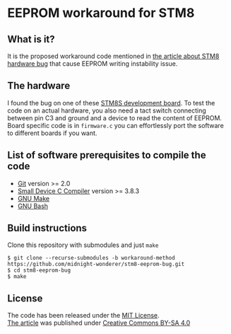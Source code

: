 # EEPROM workaround for STM8

## What is it?

It is the proposed workaround code mentioned in [the article about STM8 hardware bug](https://github.com/midnight-wonderer/stm8-eeprom-bug/wiki/STM8-EEPROM-unlocking-bug) that cause EEPROM writing instability issue.

## The hardware

I found the bug on one of these [STM8S development board](https://web.archive.org/web/20160623002534/https://www.cnx-software.com/2015/01/18/one-dollar-development-board/). To test the code on an actual hardware, you also need a tact switch connecting between pin C3 and ground and a device to read the content of EEPROM.  
Board specific code is in `firmware.c` you can effortlessly port the software to different boards if you want.

## List of software prerequisites to compile the code

* [Git](https://git-scm.com/) version >= 2.0
* [Small Device C Compiler](http://sdcc.sourceforge.net/) version >= 3.8.3
* [GNU Make](https://www.gnu.org/software/make/)
* [GNU Bash](https://www.gnu.org/software/bash/)

## Build instructions

Clone this repository with submodules and just `make`
```
$ git clone --recurse-submodules -b workaround-method https://github.com/midnight-wonderer/stm8-eeprom-bug.git
$ cd stm8-eeprom-bug
$ make
```

## License

The code has been released under the [MIT License](https://opensource.org/licenses/MIT).   
[The article](https://github.com/midnight-wonderer/stm8-eeprom-bug/wiki/STM8-EEPROM-unlocking-bug) was published under [Creative Commons BY-SA 4.0]( https://creativecommons.org/licenses/by-sa/4.0/)
